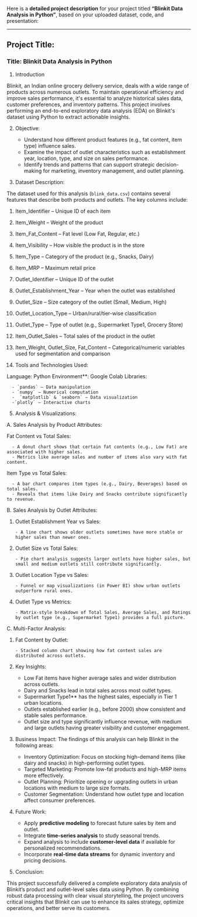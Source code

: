 Here is a **detailed project description** for your project titled **“Blinkit Data Analysis in Python”**, based on your uploaded dataset, code, and presentation:

---

## **Project Title:**

### **Title: Blinkit Data Analysis in Python**



1. Introduction

Blinkit, an Indian online grocery delivery service, deals with a wide range of products across numerous outlets. To maintain operational efficiency and improve sales performance, it's essential to analyze historical sales data, customer preferences, and inventory patterns. This project involves performing an end-to-end exploratory data analysis (EDA) on Blinkit's dataset using Python to extract actionable insights.


2. Objective:

    - Understand how different product features (e.g., fat content, item type) influence sales.
    - Examine the impact of outlet characteristics such as establishment year, location, type, and size on sales performance.
    - Identify trends and patterns that can support strategic decision-making for marketing, inventory management, and outlet planning.



3. Dataset Description:

The dataset used for this analysis (`blink_data.csv`) contains several features that describe both products and outlets. The key columns include:

1. Item\_Identifier – Unique ID of each item
2. Item\_Weight – Weight of the product
3. Item\_Fat\_Content – Fat level (Low Fat, Regular, etc.)
4. Item\_Visibility – How visible the product is in the store
5. Item\_Type – Category of the product (e.g., Snacks, Dairy)
6. Item\_MRP – Maximum retail price
7. Outlet\_Identifier – Unique ID of the outlet
8. Outlet\_Establishment\_Year – Year when the outlet was established
9. Outlet\_Size – Size category of the outlet (Small, Medium, High)
10. Outlet\_Location\_Type – Urban/rural/tier-wise classification
11. Outlet\_Type – Type of outlet (e.g., Supermarket Type1, Grocery Store)
12. Item\_Outlet\_Sales – Total sales of the product in the outlet
13. Item\_Weight, Outlet\_Size, Fat\_Content – Categorical/numeric variables used for segmentation and comparison



4. Tools and Technologies Used:

Language: Python
Environment**: Google Colab
  Libraries:

      - `pandas` – Data manipulation
      - `numpy` – Numerical computation
      -  `matplotlib` & `seaborn` – Data visualization
      -`plotly` – Interactive charts


5. Analysis & Visualizations:

A. Sales Analysis by Product Attributes:

Fat Content vs Total Sales:

      - A donut chart shows that certain fat contents (e.g., Low Fat) are associated with higher sales.
      - Metrics like average sales and number of items also vary with fat content.

Item Type vs Total Sales:

      - A bar chart compares item types (e.g., Dairy, Beverages) based on total sales.
      - Reveals that items like Dairy and Snacks contribute significantly to revenue.

B. Sales Analysis by Outlet Attributes:

1. Outlet Establishment Year vs Sales:

       - A line chart shows older outlets sometimes have more stable or higher sales than newer ones.

2. Outlet Size vs Total Sales:

       - Pie chart analysis suggests larger outlets have higher sales, but small and medium outlets still contribute significantly.

3. Outlet Location Type vs Sales:
   
       - Funnel or map visualizations (in Power BI) show urban outlets outperform rural ones.

4. Outlet Type vs Metrics:

       - Matrix-style breakdown of Total Sales, Average Sales, and Ratings by outlet type (e.g., Supermarket Type1) provides a full picture.

C. Multi-Factor Analysis:

1. Fat Content by Outlet:

       - Stacked column chart showing how fat content sales are distributed across outlets.



6. Key Insights:

    - Low Fat items have higher average sales and wider distribution across outlets.
    - Dairy and Snacks lead in total sales across most outlet types.
    - Supermarket Type1** has the highest sales, especially in Tier 1 urban locations.
    - Outlets established earlier (e.g., before 2000) show consistent and stable sales performance.
    - Outlet size and type significantly influence revenue, with medium and large outlets having greater visibility and customer engagement.



7. Business Impact:
The findings of this analysis can help Blinkit in the following areas:

    - Inventory Optimization: Focus on stocking high-demand items (like dairy and snacks) in high-performing outlet types.
    - Targeted Marketing: Promote low-fat products and high-MRP items more effectively.
    - Outlet Planning: Prioritize opening or upgrading outlets in urban locations with medium to large size formats.
    - Customer Segmentation: Understand how outlet type and location affect consumer preferences.


8. Future Work:

    - Apply **predictive modeling** to forecast future sales by item and outlet.
    - Integrate **time-series analysis** to study seasonal trends.
    - Expand analysis to include **customer-level data** if available for personalized recommendations.
    - Incorporate **real-time data streams** for dynamic inventory and pricing decisions.
 
9. Conclusion:

This project successfully delivered a complete exploratory data analysis of Blinkit’s product and outlet-level sales data using Python. By combining robust data processing with clear visual storytelling, the project uncovers critical insights that Blinkit can use to enhance its sales strategy, optimize operations, and better serve its customers.



